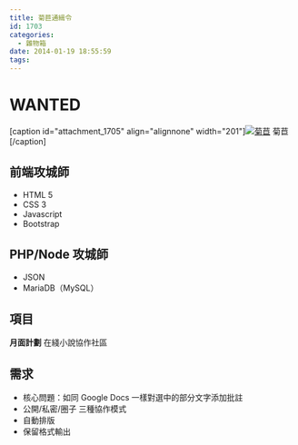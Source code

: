 ```yaml
---
title: 菊苣通緝令
id: 1703
categories:
  - 雜物箱
date: 2014-01-19 18:55:59
tags:
---
```


# WANTED

[caption id="attachment_1705" align="alignnone" width="201"][![菊苣](/wp-content/uploads/2014/01/菊苣.jpg)](/wp-content/uploads/2014/01/菊苣.jpg) 菊苣[/caption]

## 前端攻城師

*   HTML 5
*   CSS 3
*   Javascript
*   Bootstrap

## PHP/Node 攻城師

*   JSON
*   MariaDB（MySQL）

## <!--more-->

## 項目

**月面計劃** 在綫小說協作社區

## 需求

*   核心問題：如同 Google Docs 一樣對選中的部分文字添加批註
*   公開/私密/圈子 三種協作模式
*   自動排版
*   保留格式輸出